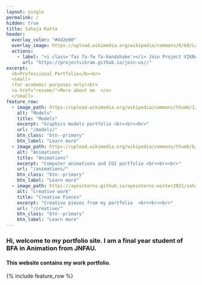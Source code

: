 ```yaml
---
layout: single
permalink: /
hidden: true
title: Sahaja Katta 
header:
  overlay_color: "#4d2e00"
  overlay_image: https://upload.wikimedia.org/wikipedia/commons/6/60/Lanature1882_praxinoscope_projection_reynaud.png
  actions:
    - label: "<i class='fas fa-fw fa-handshake'></i> Join Project VIKRAM : Change the world"
      url: "https://projectvikram.github.io/join-us//"
excerpt:
  <b>Professional Portfolio</b><br>
  <small>
  (for academic purposes only)<br>
  <a href="resume/">More about me  </a>
  </small>
feature_row:
  - image_path: https://upload.wikimedia.org/wikipedia/commons/thumb/1/16/Sphere_wireframe_10deg_4r.svg/240px-Sphere_wireframe_10deg_4r.svg.png
    alt: "Models"
    title: "Models"
    excerpt: "Graphics models portfolio <br><br><br>"
    url: "/models/"
    btn_class: "btn--primary"
    btn_label: "Learn more"
  - image_path: https://upload.wikimedia.org/wikipedia/commons/thumb/b/bf/Prof._Stampfer%27s_Stroboscopische_Scheibe_No._X.gif/240px-Prof._Stampfer%27s_Stroboscopische_Scheibe_No._X.gif
    alt: "Animations"
    title: "Animations"
    excerpt: "Computer animations and CGI portfolio <br><br><br>"
    url: "/animations/"
    btn_class: "btn--primary"
    btn_label: "Learn more"
  - image_path: https://ayeinterns.github.io/ayeinterns-winter2021/sahaja/images/lamp_model.stl.png
    alt: "Creative work"
    title: "Creative Pieces"
    excerpt: "Creative pieces from my portfolio  <br><br><br>"
    url: "/creative/"
    btn_class: "btn--primary"
    btn_label: "Learn more"        
---
```


### Hi, welcome to my portfolio site. I am a final year student of BFA in Animation from JNFAU.
#### This website contains my work portfolio.


{% include feature_row %}

